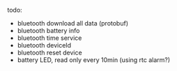 todo:
-  bluetooth download all data (protobuf)
-  bluetooth battery info
-  bluetooth time service
-  bluetooth deviceId
-  bluetooth reset device  
-  battery LED, read only every 10min (using rtc alarm?)
